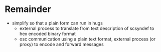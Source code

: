 # Remainder

- simplify so that a plain form can run in hugs
  + external process to translate from text description of scsyndef to hex encoded binary format
  + osc communication using a plain text format, external process (or proxy) to encode and forward messages
